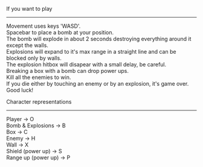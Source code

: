 If you want to play 

-----------------------------

Movement uses keys 'WASD'. </br>
Spacebar to place a bomb at your position. </br>
The bomb will explode in about 2 seconds destroying everything around it except the walls. </br>
Explosions will expand to it's max range in a straight line and can be blocked only by walls. </br>
The explosion hitbox will disapear with a small delay, be careful. </br>
Breaking a box with a bomb can drop power ups. </br>
Kill all the enemies to win. </br>
If you die either by touching an enemy or by an explosion, it's game over. </br>
Good luck!

Character representations

----------------------------

Player -> O</br>
Bomb & Explosions -> B</br>
Box -> C</br>
Enemy -> H</br>
Wall -> X</br>
Shield (power up) -> S</br>
Range up (power up) -> P</br>